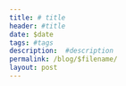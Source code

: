 ```yaml
---
title: # title
header: #title
date: $date
tags: #tags
description:  #description
permalink: /blog/$filename/
layout: post
---
```

